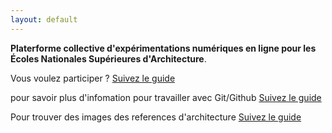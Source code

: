 ```yaml
---
layout: default
---
```


**Platerforme collective d'expérimentations numériques en ligne pour les Écoles Nationales Supérieures d'Architecture**. 

Vous voulez participer ? [Suivez le guide](git)

pour savoir plus d'infomation pour travailler avec Git/Github [Suivez le guide](comment)

Pour trouver des images des references d'architecture [Suivez le guide](informations)


